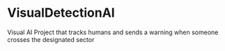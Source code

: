 # VisualDetectionAI
Visual AI Project that tracks humans and sends a warning when someone crosses the designated sector
